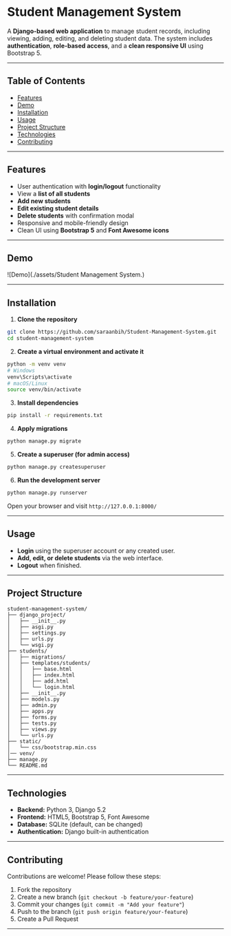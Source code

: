 # Student Management System

A **Django-based web application** to manage student records, including viewing, adding, editing, and deleting student data. The system includes **authentication**, **role-based access**, and a **clean responsive UI** using Bootstrap 5.

---

## Table of Contents

* [Features](#features)
* [Demo](#demo)
* [Installation](#installation)
* [Usage](#usage)
* [Project Structure](#project-structure)
* [Technologies](#technologies)
* [Contributing](#contributing)

---

## Features

* User authentication with **login/logout** functionality
* View a **list of all students**
* **Add new students**
* **Edit existing student details**
* **Delete students** with confirmation modal
* Responsive and mobile-friendly design
* Clean UI using **Bootstrap 5** and **Font Awesome icons**

---

## Demo
![Demo](./assets/Student Management System.)

---

## Installation

1. **Clone the repository**

```bash
git clone https://github.com/saraanbih/Student-Management-System.git
cd student-management-system
```

2. **Create a virtual environment and activate it**

```bash
python -m venv venv
# Windows
venv\Scripts\activate
# macOS/Linux
source venv/bin/activate
```

3. **Install dependencies**

```bash
pip install -r requirements.txt
```

4. **Apply migrations**

```bash
python manage.py migrate
```

5. **Create a superuser (for admin access)**

```bash
python manage.py createsuperuser
```

6. **Run the development server**

```bash
python manage.py runserver
```

Open your browser and visit `http://127.0.0.1:8000/`

---

## Usage

* **Login** using the superuser account or any created user.
* **Add, edit, or delete students** via the web interface.
* **Logout** when finished.

---

## Project Structure

```
student-management-system/
├── django_project/
│   ├── __init__.py
│   ├── asgi.py
│   ├── settings.py
│   ├── urls.py
│   └── wsgi.py
├── students/
│   ├── migrations/
│   ├── templates/students/
│   │   ├── base.html
│   │   ├── index.html
│   │   ├── add.html
│   │   └── login.html
│   ├── __init__.py
│   ├── models.py
│   ├── admin.py
│   ├── apps.py
│   ├── forms.py
│   ├── tests.py
│   ├── views.py
│   └── urls.py
├── static/
│   └── css/bootstrap.min.css
│── venv/
├── manage.py
└── README.md
```

---

## Technologies

* **Backend:** Python 3, Django 5.2
* **Frontend:** HTML5, Bootstrap 5, Font Awesome
* **Database:** SQLite (default, can be changed)
* **Authentication:** Django built-in authentication

---

## Contributing

Contributions are welcome! Please follow these steps:

1. Fork the repository
2. Create a new branch (`git checkout -b feature/your-feature`)
3. Commit your changes (`git commit -m "Add your feature"`)
4. Push to the branch (`git push origin feature/your-feature`)
5. Create a Pull Request

---
